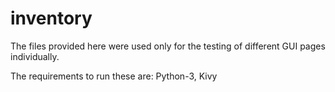 # inventory

The files provided here were used only for the testing of different GUI pages individually.

The requirements to run these are:
Python-3,
Kivy
